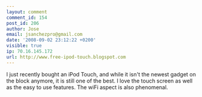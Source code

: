 ```yaml
---
layout: comment
comment_id: 154
post_id: 206
author: Jose
email: jsanchezpro@gmail.com
date: '2008-09-02 23:12:22 +0200'
visible: true
ip: 70.16.145.172
url: http://www.free-ipod-touch.blogspot.com
---
```

I just recently bought an iPod Touch, and while it isn't the newest gadget on the block anymore, it is still one of the best. I love the touch screen as well as the easy to use features. The wiFi aspect is also phenomenal.
